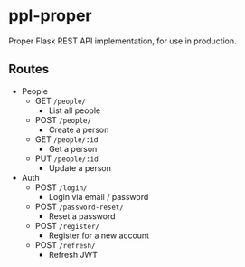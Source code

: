 # ppl-proper

Proper Flask REST API implementation, for use in production.

## Routes
- People
  - GET `/people/`
    - List all people
  - POST `/people/`
    - Create a person
  - GET `/people/:id`
    - Get a person
  - PUT `/people/:id`
    - Update a person
- Auth
  - POST `/login/`
    - Login via email / password
  - POST `/password-reset/`
    - Reset a password
  - POST `/register/`
    - Register for a new account
  - POST `/refresh/`
    - Refresh JWT
